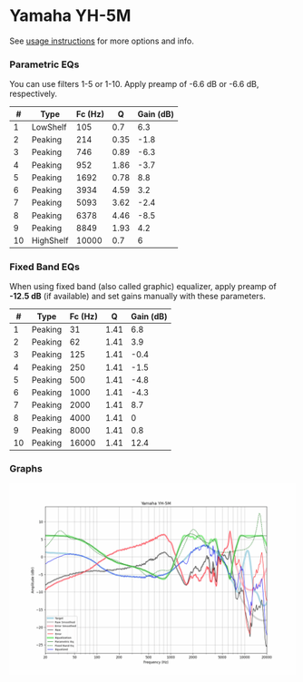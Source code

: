 # Yamaha YH-5M
See [usage instructions](https://github.com/jaakkopasanen/AutoEq#usage) for more options and info.

### Parametric EQs
You can use filters 1-5 or 1-10. Apply preamp of -6.6 dB or -6.6 dB, respectively.

|   # | Type      |   Fc (Hz) |    Q |   Gain (dB) |
|-----|-----------|-----------|------|-------------|
|   1 | LowShelf  |       105 | 0.7  |         6.3 |
|   2 | Peaking   |       214 | 0.35 |        -1.8 |
|   3 | Peaking   |       746 | 0.89 |        -6.3 |
|   4 | Peaking   |       952 | 1.86 |        -3.7 |
|   5 | Peaking   |      1692 | 0.78 |         8.8 |
|   6 | Peaking   |      3934 | 4.59 |         3.2 |
|   7 | Peaking   |      5093 | 3.62 |        -2.4 |
|   8 | Peaking   |      6378 | 4.46 |        -8.5 |
|   9 | Peaking   |      8849 | 1.93 |         4.2 |
|  10 | HighShelf |     10000 | 0.7  |         6   |

### Fixed Band EQs
When using fixed band (also called graphic) equalizer, apply preamp of **-12.5 dB** (if available) and set gains manually with these parameters.

|   # | Type    |   Fc (Hz) |    Q |   Gain (dB) |
|-----|---------|-----------|------|-------------|
|   1 | Peaking |        31 | 1.41 |         6.8 |
|   2 | Peaking |        62 | 1.41 |         3.9 |
|   3 | Peaking |       125 | 1.41 |        -0.4 |
|   4 | Peaking |       250 | 1.41 |        -1.5 |
|   5 | Peaking |       500 | 1.41 |        -4.8 |
|   6 | Peaking |      1000 | 1.41 |        -4.3 |
|   7 | Peaking |      2000 | 1.41 |         8.7 |
|   8 | Peaking |      4000 | 1.41 |         0   |
|   9 | Peaking |      8000 | 1.41 |         0.8 |
|  10 | Peaking |     16000 | 1.41 |        12.4 |

### Graphs
![](./Yamaha%20YH-5M.png)
